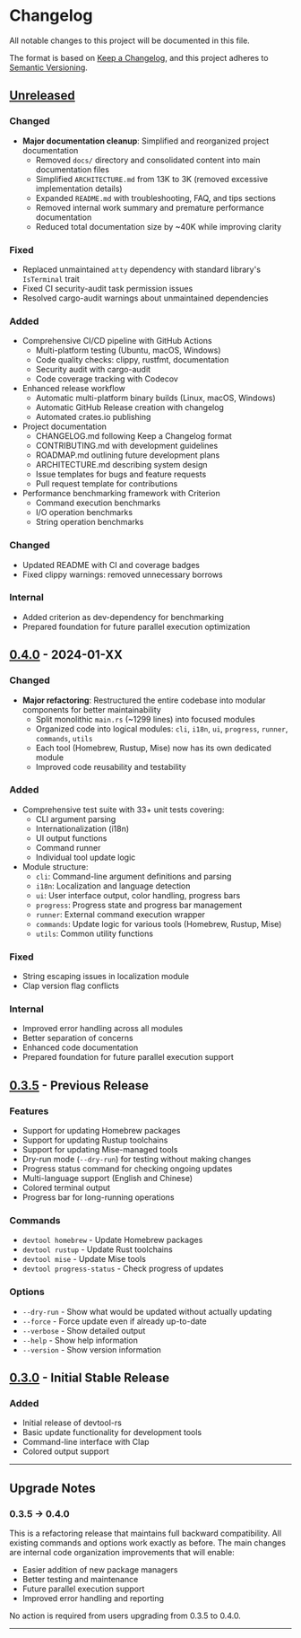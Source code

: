 # Changelog

All notable changes to this project will be documented in this file.

The format is based on [Keep a Changelog](https://keepachangelog.com/en/1.0.0/),
and this project adheres to [Semantic Versioning](https://semver.org/spec/v2.0.0.html).

## [Unreleased]

### Changed
- **Major documentation cleanup**: Simplified and reorganized project documentation
  - Removed `docs/` directory and consolidated content into main documentation files
  - Simplified `ARCHITECTURE.md` from 13K to 3K (removed excessive implementation details)
  - Expanded `README.md` with troubleshooting, FAQ, and tips sections
  - Removed internal work summary and premature performance documentation
  - Reduced total documentation size by ~40K while improving clarity

### Fixed
- Replaced unmaintained `atty` dependency with standard library's `IsTerminal` trait
- Fixed CI security-audit task permission issues
- Resolved cargo-audit warnings about unmaintained dependencies

### Added
- Comprehensive CI/CD pipeline with GitHub Actions
  - Multi-platform testing (Ubuntu, macOS, Windows)
  - Code quality checks: clippy, rustfmt, documentation
  - Security audit with cargo-audit
  - Code coverage tracking with Codecov
- Enhanced release workflow
  - Automatic multi-platform binary builds (Linux, macOS, Windows)
  - Automatic GitHub Release creation with changelog
  - Automated crates.io publishing
- Project documentation
  - CHANGELOG.md following Keep a Changelog format
  - CONTRIBUTING.md with development guidelines
  - ROADMAP.md outlining future development plans
  - ARCHITECTURE.md describing system design
  - Issue templates for bugs and feature requests
  - Pull request template for contributions
- Performance benchmarking framework with Criterion
  - Command execution benchmarks
  - I/O operation benchmarks
  - String operation benchmarks

### Changed
- Updated README with CI and coverage badges
- Fixed clippy warnings: removed unnecessary borrows

### Internal
- Added criterion as dev-dependency for benchmarking
- Prepared foundation for future parallel execution optimization

## [0.4.0] - 2024-01-XX

### Changed
- **Major refactoring**: Restructured the entire codebase into modular components for better maintainability
  - Split monolithic `main.rs` (~1299 lines) into focused modules
  - Organized code into logical modules: `cli`, `i18n`, `ui`, `progress`, `runner`, `commands`, `utils`
  - Each tool (Homebrew, Rustup, Mise) now has its own dedicated module
  - Improved code reusability and testability

### Added
- Comprehensive test suite with 33+ unit tests covering:
  - CLI argument parsing
  - Internationalization (i18n)
  - UI output functions
  - Command runner
  - Individual tool update logic
- Module structure:
  - `cli`: Command-line argument definitions and parsing
  - `i18n`: Localization and language detection
  - `ui`: User interface output, color handling, progress bars
  - `progress`: Progress state and progress bar management
  - `runner`: External command execution wrapper
  - `commands`: Update logic for various tools (Homebrew, Rustup, Mise)
  - `utils`: Common utility functions

### Fixed
- String escaping issues in localization module
- Clap version flag conflicts

### Internal
- Improved error handling across all modules
- Better separation of concerns
- Enhanced code documentation
- Prepared foundation for future parallel execution support

## [0.3.5] - Previous Release

### Features
- Support for updating Homebrew packages
- Support for updating Rustup toolchains
- Support for updating Mise-managed tools
- Dry-run mode (`--dry-run`) for testing without making changes
- Progress status command for checking ongoing updates
- Multi-language support (English and Chinese)
- Colored terminal output
- Progress bar for long-running operations

### Commands
- `devtool homebrew` - Update Homebrew packages
- `devtool rustup` - Update Rust toolchains
- `devtool mise` - Update Mise tools
- `devtool progress-status` - Check progress of updates

### Options
- `--dry-run` - Show what would be updated without actually updating
- `--force` - Force update even if already up-to-date
- `--verbose` - Show detailed output
- `--help` - Show help information
- `--version` - Show version information

## [0.3.0] - Initial Stable Release

### Added
- Initial release of devtool-rs
- Basic update functionality for development tools
- Command-line interface with Clap
- Colored output support

---

## Upgrade Notes

### 0.3.5 → 0.4.0

This is a refactoring release that maintains full backward compatibility. All existing commands and options work exactly as before. The main changes are internal code organization improvements that will enable:

- Easier addition of new package managers
- Better testing and maintenance
- Future parallel execution support
- Improved error handling and reporting

No action is required from users upgrading from 0.3.5 to 0.4.0.

---

[Unreleased]: https://github.com/jenkinpan/devtool-rs/compare/v0.4.0...HEAD
[0.4.0]: https://github.com/jenkinpan/devtool-rs/compare/v0.3.5...v0.4.0
[0.3.5]: https://github.com/jenkinpan/devtool-rs/compare/v0.3.0...v0.3.5
[0.3.0]: https://github.com/jenkinpan/devtool-rs/releases/tag/v0.3.0